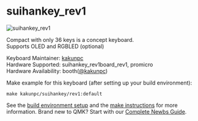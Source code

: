 # suihankey_rev1

![suihankey_rev1](https://i.gyazo.com/f798c5967f2ac457dd520ab8ff83b6ac.jpg)

Compact with only 36 keys is a concept keyboard.  
Supports OLED and RGBLED (optional)



Keyboard Maintainer: [kakunpc](https://github.com/kakunpc)  
Hardware Supported: suihankey_rev1board_rev1, promicro  
Hardware Availability: booth([@kakunpc](https://kakunpc.booth.pm/))

Make example for this keyboard (after setting up your build environment):

    make kakunpc/suihankey/rev1:default

See the [build environment setup](https://docs.qmk.fm/#/getting_started_build_tools) and the [make instructions](https://docs.qmk.fm/#/getting_started_make_guide) for more information. Brand new to QMK? Start with our [Complete Newbs Guide](https://docs.qmk.fm/#/newbs).
